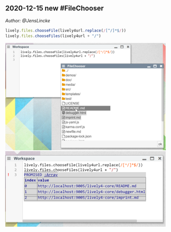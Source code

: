 ## 2020-12-15 new #FileChooser
*Author: @JensLincke*


```javascript
lively.files.chooseFile(lively4url.replace(/[^/]*$/))
lively.files.chooseFiles(lively4url + "/")
```

![](file-chooser-1.png)
![](file-chooser-2.png)